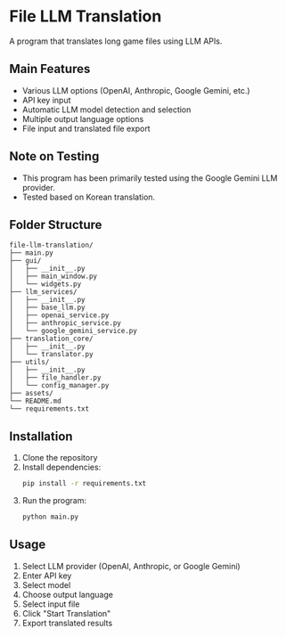 # File LLM Translation

A program that translates long game files using LLM APIs.

## Main Features

*   Various LLM options (OpenAI, Anthropic, Google Gemini, etc.)
*   API key input
*   Automatic LLM model detection and selection
*   Multiple output language options
*   File input and translated file export

## Note on Testing

*   This program has been primarily tested using the Google Gemini LLM provider.
*   Tested based on Korean translation.

## Folder Structure

```
file-llm-translation/
├── main.py
├── gui/
│   ├── __init__.py
│   ├── main_window.py
│   └── widgets.py
├── llm_services/
│   ├── __init__.py
│   ├── base_llm.py
│   ├── openai_service.py
│   ├── anthropic_service.py
│   └── google_gemini_service.py
├── translation_core/
│   ├── __init__.py
│   └── translator.py
├── utils/
│   ├── __init__.py
│   ├── file_handler.py
│   └── config_manager.py
├── assets/
└── README.md
└── requirements.txt
```

## Installation

1.  Clone the repository
2.  Install dependencies:
    ```bash
    pip install -r requirements.txt
    ```
3.  Run the program:
    ```bash
    python main.py
    ```

## Usage

1.  Select LLM provider (OpenAI, Anthropic, or Google Gemini)
2.  Enter API key
3.  Select model
4.  Choose output language
5.  Select input file
6.  Click "Start Translation"
7.  Export translated results 
